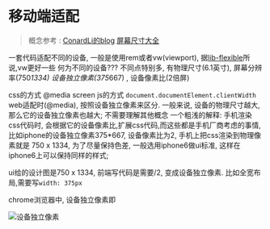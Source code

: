 # 移动端适配

> 概念参考 :  [ConardLi的blog](http://www.conardli.top/blog/article/%E5%A4%9A%E7%AB%AF%E5%BC%80%E5%8F%91/%E7%A7%BB%E5%8A%A8%E7%AB%AF%E9%80%82%E9%85%8D%E6%80%BB%E7%BB%93%EF%BC%88%E4%BA%8C%EF%BC%89%E5%BA%94%E7%94%A8%E7%AF%87.html)
[屏幕尺寸大全](https://uiiiuiii.com/screen/index.htm)


一套代码适配不同的设备, 一般是使用rem或者vw(viewport), 据[lib-flexible](https://github.com/amfe/lib-flexible)所说,vw更好一些
何为不同的设备??? 不同点特别多, 有物理尺寸(6.1英寸), 屏幕分辨率(750*1334) 设备独立像素(375*667) , 设备像素比(2倍屏)

css的方式 @media screen js的方式 `document.documentElement.clientWidth`
web适配时(@media), 按照设备独立像素来区分. 一般来说, 设备的物理尺寸越大,那么它的设备独立像素也越大; 不需要理解其他概念
一个粗浅的解释: 手机渲染css代码时, 会根据它的设备像素比,扩展css代码,而这些都是手机厂商考虑的事情,
比如iphone的设备独立像素375*667, 设备像素比为2, 手机上把css渲染到物理像素就是	750 x 1334,
为了尽量保持色差, 一般选用iphone6做ui标准, 这样在iphone6上可以保持同样的样式;

ui给的设计图是750 x 1334, 前端写代码是需要/2, 变成设备独立像素. 比如全宽布局,需要写`width: 375px`

chrome浏览器中, 设备独立像素即

<img :src="$withBase('/dpr.png')" alt="设备独立像素">

